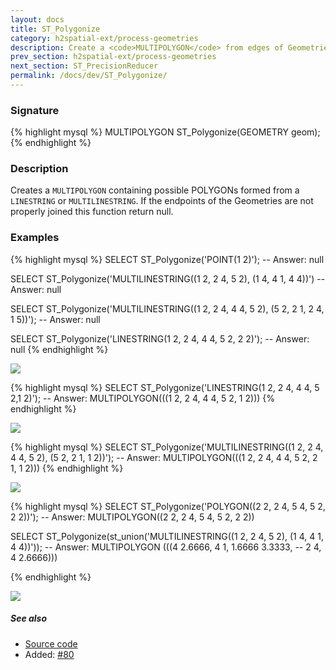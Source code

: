 ```yaml
---
layout: docs
title: ST_Polygonize
category: h2spatial-ext/process-geometries
description: Create a <code>MULTIPOLYGON</code> from edges of Geometries
prev_section: h2spatial-ext/process-geometries
next_section: ST_PrecisionReducer
permalink: /docs/dev/ST_Polygonize/
---
```


### Signature

{% highlight mysql %}
MULTIPOLYGON ST_Polygonize(GEOMETRY geom);
{% endhighlight %}

### Description
Creates a `MULTIPOLYGON` containing possible POLYGONs formed from a `LINESTRING` or `MULTILINESTRING`. 
If the endpoints of the Geometries are not properly joined this function return
null.

### Examples

{% highlight mysql %}
SELECT ST_Polygonize('POINT(1 2)');
-- Answer: null

SELECT ST_Polygonize('MULTILINESTRING((1 2, 2 4, 5 2), 
                                      (1 4, 4 1, 4 4))')
-- Answer: null

SELECT ST_Polygonize('MULTILINESTRING((1 2, 2 4, 4 4, 5 2), 
                                      (5 2, 2 1, 2 4, 1 5))');
-- Answer: null

SELECT ST_Polygonize('LINESTRING(1 2, 2 4, 4 4, 5 2, 2 2)');
-- Answer: null
{% endhighlight %}

<img class="displayed" src="../ST_Polygonize_1.png"/>

{% highlight mysql %}
SELECT ST_Polygonize('LINESTRING(1 2, 2 4, 4 4, 5 2,1 2)');
-- Answer: MULTIPOLYGON(((1 2, 2 4, 4 4, 5 2, 1 2)))
{% endhighlight %}

<img class="displayed" src="../ST_Polygonize_2.png"/>

{% highlight mysql %}
SELECT ST_Polygonize('MULTILINESTRING((1 2, 2 4, 4 4, 5 2), 
                                      (5 2, 2 1, 1 2))');
-- Answer: MULTIPOLYGON(((1 2, 2 4, 4 4, 5 2, 2 1, 1 2)))
{% endhighlight %}

<img class="displayed" src="../ST_Polygonize_3.png"/>

{% highlight mysql %}
SELECT ST_Polygonize('POLYGON((2 2, 2 4, 5 4, 5 2, 2 2))');
-- Answer: MULTIPOLYGON((2 2, 2 4, 5 4, 5 2, 2 2))

SELECT ST_Polygonize(st_union('MULTILINESTRING((1 2, 2 4, 5 2), 
                                               (1 4, 4 1, 4 4))'));
-- Answer: MULTIPOLYGON (((4 2.6666, 4 1, 1.6666 3.3333, 
--                         2 4, 4 2.6666)))

{% endhighlight %}

<img class="displayed" src="../ST_Polygonize_4.png"/>

##### See also

* <a href="https://github.com/irstv/H2GIS/blob/master/h2spatial-ext/src/main/java/org/h2gis/h2spatialext/function/spatial/processing/ST_Polygonize.java" target="_blank">Source code</a>
* Added: <a href="https://github.com/irstv/H2GIS/pull/80" target="_blank">#80</a>
